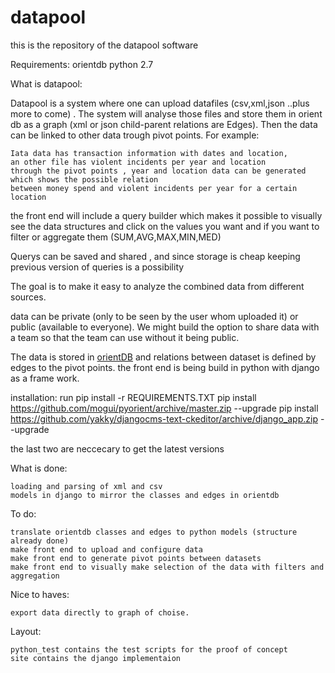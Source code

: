 # datapool


this is the repository of the datapool software

Requirements:
orientdb
python 2.7


What is datapool:

Datapool is a system where one can upload datafiles (csv,xml,json ..plus more to come) . 
The system will analyse those files and store them in orient db as a graph (xml or json child-parent relations are Edges).
Then the data can be linked to other data trough pivot points.
For example:

	Iata data has transaction information with dates and location,
	an other file has violent incidents per year and location
	through the pivot points , year and location data can be generated which shows the possible relation 
	between money spend and violent incidents per year for a certain location

the front end will include a query builder which makes it possible to visually see the data structures and click on the values you want 
and if you want to filter or aggregate them (SUM,AVG,MAX,MIN,MED)

Querys can be saved and shared , and since storage is cheap keeping previous version of queries is a possibility

The goal is to make it easy to analyze the combined data from different sources.

data can be private (only to be seen by the user whom uploaded it) or public (available to everyone).
We might build the option to share data with a team so that the team can use without it being public.


The data is stored in <a href="http://orientdb.com">orientDB</a> and relations between dataset is defined by edges to the pivot points.
the front end is being build in python with django as a frame work.

installation:
run 
pip install -r REQUIREMENTS.TXT
pip install https://github.com/mogui/pyorient/archive/master.zip --upgrade
pip install https://github.com/yakky/djangocms-text-ckeditor/archive/django_app.zip --upgrade

the last two are neccecary to get the latest versions



What is done:

	loading and parsing of xml and csv
	models in django to mirror the classes and edges in orientdb

To do:

	translate orientdb classes and edges to python models (structure already done)
	make front end to upload and configure data 
	make front end to generate pivot points between datasets
	make front end to visually make selection of the data with filters and aggregation

Nice to haves:

	export data directly to graph of choise.


Layout:

	python_test contains the test scripts for the proof of concept
	site contains the django implementaion






